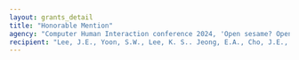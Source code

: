 ```yaml
---
layout: grants_detail
title: "Honorable Mention"
agency: "Computer Human Interaction conference 2024, 'Open sesame? Open Salami! Personalizing vocabulary assessment-intervention for children via pervasive profiling and bespoke storybook generation'"
recipient: "Lee, J.E., Yoon, S.W., Lee, K. S.. Jeong, E.A., Cho, J.E., Park, W.J., Yim, D., & Hwang, I.S."
---
```

